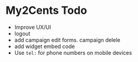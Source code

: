 # My2Cents Todo

- Improve UX/UI
- logout
- add campaign edit forms. campaign delele
- add widget embed code
- Use `tel:` for phone numbers on mobile devices
